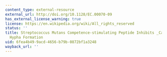 ```yaml
---
content_type: external-resource
external_url: http://doi.org/10.1128/EC.00070-09
has_external_license_warning: true
license: https://en.wikipedia.org/wiki/All_rights_reserved
status: ''
title: Streptococcus Mutans Competence-stimulating Peptide Inhibits _Candida Albicans_
  Hypha Formation
uid: 6fea4b49-9acd-4656-b79b-0872bf1a3248
wayback_url: ''
---
```

